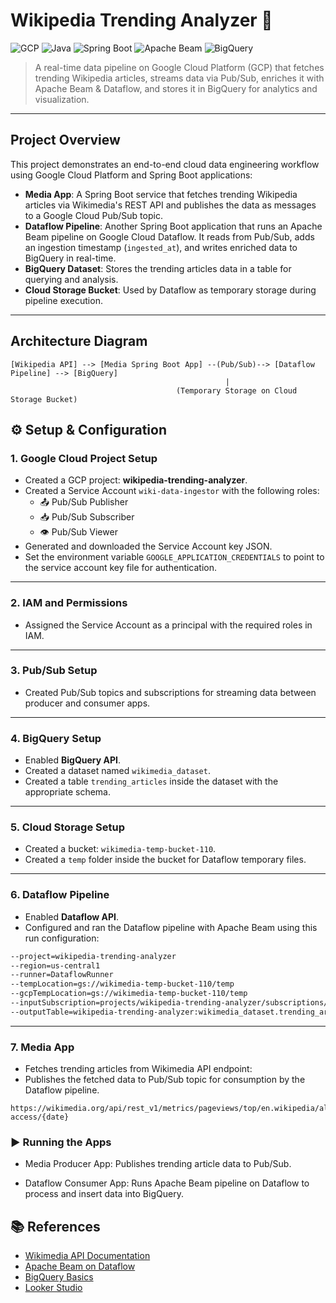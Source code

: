 # Wikipedia Trending Analyzer 🚀

![GCP](https://img.shields.io/badge/Platform-Google%20Cloud-blue?logo=googlecloud)
![Java](https://img.shields.io/badge/Language-Java-orange?logo=java)
![Spring Boot](https://img.shields.io/badge/Framework-Spring%20Boot-green?logo=springboot)
![Apache Beam](https://img.shields.io/badge/Dataflow-Apache%20Beam-red?logo=apachebeam)
![BigQuery](https://img.shields.io/badge/Storage-BigQuery-yellow?logo=googlebigquery)

> A real-time data pipeline on Google Cloud Platform (GCP) that fetches trending Wikipedia articles, streams data via Pub/Sub, enriches it with Apache Beam & Dataflow, and stores it in BigQuery for analytics and visualization.

---

## Project Overview

This project demonstrates an end-to-end cloud data engineering workflow using Google Cloud Platform and Spring Boot applications:

- **Media App**: A Spring Boot service that fetches trending Wikipedia articles via Wikimedia's REST API and publishes the data as messages to a Google Cloud Pub/Sub topic.
- **Dataflow Pipeline**: Another Spring Boot application that runs an Apache Beam pipeline on Google Cloud Dataflow. It reads from Pub/Sub, adds an ingestion timestamp (`ingested_at`), and writes enriched data to BigQuery in real-time.
- **BigQuery Dataset**: Stores the trending articles data in a table for querying and analysis.
- **Cloud Storage Bucket**: Used by Dataflow as temporary storage during pipeline execution.

---

## Architecture Diagram

```plaintext
[Wikipedia API] --> [Media Spring Boot App] --(Pub/Sub)--> [Dataflow Pipeline] --> [BigQuery]
                                                |
                                     (Temporary Storage on Cloud Storage Bucket)
```

## ⚙️ Setup & Configuration

### 1. Google Cloud Project Setup
- Created a GCP project: **wikipedia-trending-analyzer**.
- Created a Service Account `wiki-data-ingestor` with the following roles:
    - 📤 Pub/Sub Publisher
    - 📥 Pub/Sub Subscriber
    - 👁️ Pub/Sub Viewer
- Generated and downloaded the Service Account key JSON.
- Set the environment variable `GOOGLE_APPLICATION_CREDENTIALS` to point to the service account key file for authentication.

---

### 2. IAM and Permissions
- Assigned the Service Account as a principal with the required roles in IAM.

---

### 3. Pub/Sub Setup
- Created Pub/Sub topics and subscriptions for streaming data between producer and consumer apps.

---

### 4. BigQuery Setup
- Enabled **BigQuery API**.
- Created a dataset named `wikimedia_dataset`.
- Created a table `trending_articles` inside the dataset with the appropriate schema.

---

### 5. Cloud Storage Setup
- Created a bucket: `wikimedia-temp-bucket-110`.
- Created a `temp` folder inside the bucket for Dataflow temporary files.

---

### 6. Dataflow Pipeline
- Enabled **Dataflow API**.
- Configured and ran the Dataflow pipeline with Apache Beam using this run configuration:

```bash
--project=wikipedia-trending-analyzer
--region=us-central1
--runner=DataflowRunner
--tempLocation=gs://wikimedia-temp-bucket-110/temp
--gcpTempLocation=gs://wikimedia-temp-bucket-110/temp
--inputSubscription=projects/wikipedia-trending-analyzer/subscriptions/wikimedia-topic-sub
--outputTable=wikipedia-trending-analyzer:wikimedia_dataset.trending_articles
```

---

### 7. Media App
- Fetches trending articles from Wikimedia API endpoint:
- Publishes the fetched data to Pub/Sub topic for consumption by the Dataflow pipeline.

```plaintext
https://wikimedia.org/api/rest_v1/metrics/pageviews/top/en.wikipedia/all-access/{date}
```


### ▶️ Running the Apps
- Media Producer App: Publishes trending article data to Pub/Sub.

- Dataflow Consumer App: Runs Apache Beam pipeline on Dataflow to process and insert data into BigQuery.
## 📚 References

- [Wikimedia API Documentation](https://wikimedia.org/api/rest_v1/)
- [Apache Beam on Dataflow](https://beam.apache.org/documentation/runners/dataflow/)
- [BigQuery Basics](https://cloud.google.com/bigquery/docs/introduction)
- [Looker Studio](https://datastudio.google.com/)
